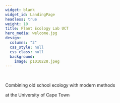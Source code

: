 ```yaml
---
widget: blank
widget_id: LandingPage
headless: true
weight: 10
title: Plant Ecology Lab UCT
hero_media: welcome.jpg
design:
  columns: "2"
  css_style: null
  css_class: null
  background:
    image: p1010228.jpeg
---
```

<br>



Combining old school ecology with modern methods 

at the University of Cape Town



<br>